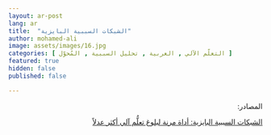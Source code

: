 ```yaml
---
layout: ar-post
lang: ar
title:  "الشبكات السببية البايزية"
author: mohamed-ali
image: assets/images/16.jpg
categories: [ التعلّم الآلي , العربية , تحليل السببية , المُحوّل ]
featured: true
hidden: false
published: false

---
```


<div dir="rtl">

المصادر: 


[الشبكات السببية البايزية: أداة مرنة لبلوغ تعلُّم آلي أكثر عدلاً](https://deepmind.com/blog/article/Causal_Bayesian_Networks)

<br>
<br>


<br>
<br>

</div>
